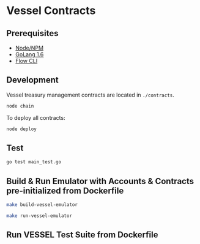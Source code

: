 # Vessel Contracts

## Prerequisites

- [Node/NPM](https://docs.npmjs.com/downloading-and-installing-node-js-and-npm)
- [GoLang 1.6](https://golang.org/doc/install)
- [Flow CLI](https://docs.onflow.org/flow-cli/install/)

## Development

Vessel treasury management contracts are located in `./contracts`.

```bash
node chain
```

To deploy all contracts:

```bash
node deploy
```

## Test

```bash
go test main_test.go
```

## Build & Run Emulator with Accounts & Contracts pre-initialized from Dockerfile

```bash
make build-vessel-emulator
```

```bash
make run-vessel-emulator
```

## Run VESSEL Test Suite from Dockerfile
